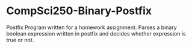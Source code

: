 # CompSci250-Binary-Postfix
Postfix Program written for a homework assignment. Parses a binary boolean expression written in postfix and decides whether expression is true or not.
